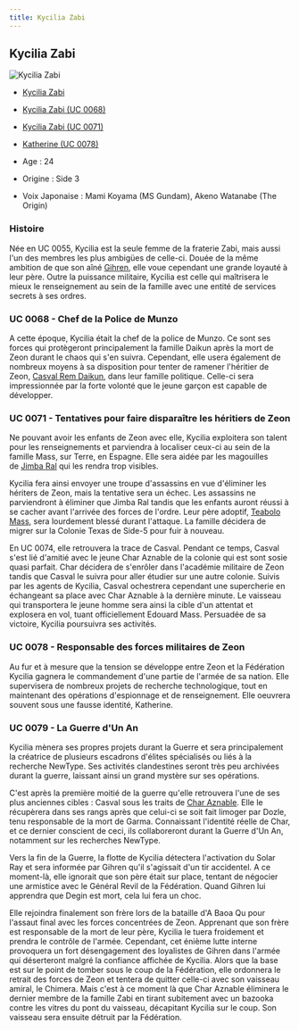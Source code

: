 ```yaml
---
title: Kycilia Zabi
---
```



Kycilia Zabi
------------




![Kycilia Zabi](/images/stories/saga/msgundam/persos/kycilia-zabi.png)
* [Kycilia Zabi](javascript:change_image_m('images/stories/saga/msgundam/persos/kycilia-zabi.png');)
* [Kycilia Zabi (UC 0068)](javascript:change_image_m('images/stories/saga/origin/persos/kycillia-zabi.png');)
* [Kycilia Zabi (UC 0071)](javascript:change_image_m('images/stories/saga/origin/persos/kycilia-zabi-uc-0071.png');)
* [Katherine (UC 0078)](javascript:change_image_m('images/stories/saga/origin/persos/katherine.png');)




* Age : 24
* Origine : Side 3
* Voix Japonaise : Mami Koyama (MS Gundam), Akeno Watanabe (The Origin)


### Histoire


Née en UC 0055, Kycilia est la seule femme de la fraterie Zabi, mais aussi l'un des membres les plus ambigües de celle-ci. Douée de la même ambition de que son aîné [Gihren](uc/mobile-suit-gundam/gihren-zabi.html), elle voue cependant une grande loyauté à leur père. Outre la puissance militaire, Kycilia est celle qui maîtrisera le mieux le renseignement au sein de la famille avec une entité de services secrets à ses ordres. 


### UC 0068 - Chef de la Police de Munzo


A cette époque, Kycilia était la chef de la police de Munzo. Ce sont ses forces qui protègeront principalement la famille Daikun après la mort de Zeon durant le chaos qui s'en suivra. Cependant, elle usera également de nombreux moyens à sa disposition pour tenter de ramener l'héritier de Zeon, [Casval Rem Daikun](uc/gundam-the-origin-anime/casval-rem-daikun.html), dans leur famille politique. Celle-ci sera impressionnée par la forte volonté que le jeune garçon est capable de développer. 


### UC 0071 - Tentatives pour faire disparaître les héritiers de Zeon


Ne pouvant avoir les enfants de Zeon avec elle, Kycilia exploitera son talent pour les renseignements et parviendra à localiser ceux-ci au sein de la famille Mass, sur Terre, en Espagne. Elle sera aidée par les magouilles de [Jimba Ral](uc/gundam-the-origin-anime/jimba-ral.html) qui les rendra trop visibles. 


Kycilia fera ainsi envoyer une troupe d'assassins en vue d'éliminer les hériters de Zeon, mais la tentative sera un échec. Les assassins ne parviendront à éliminer que Jimba Ral tandis que les enfants auront réussi à se cacher avant l'arrivée des forces de l'ordre. Leur père adoptif, [Teabolo Mass](uc/gundam-the-origin-anime/teabolo-mass.html), sera lourdement blessé durant l'attaque. La famille décidera de migrer sur la Colonie Texas de Side-5 pour fuir à nouveau. 


En UC 0074, elle retrouvera la trace de Casval. Pendant ce temps, Casval s'est lié d'amitié avec le jeune Char Aznable de la colonie qui est sont sosie quasi parfait. Char décidera de s'enrôler dans l'académie militaire de Zeon tandis que Casval le suivra pour aller étudier sur une autre colonie. Suivis par les agents de Kycilia, Casval ochestrera cependant une supercherie en échangeant sa place avec Char Aznable à la dernière minute. Le vaisseau qui transportera le jeune homme sera ainsi la cible d'un attentat et explosera en vol, tuant officiellement Edouard Mass. Persuadée de sa victoire, Kycilia poursuivra ses activités. 


### UC 0078 - Responsable des forces militaires de Zeon


Au fur et à mesure que la tension se développe entre Zeon et la Fédération Kycilia gagnera le commandement d'une partie de l'armée de sa nation. Elle supervisera de nombreux projets de recherche technologique, tout en maintenant des opérations d'espionnage et de renseignement. Elle oeuvrera souvent sous une fausse identité, Katherine.


### UC 0079 - La Guerre d'Un An


Kycilia mènera ses propres projets durant la Guerre et sera principalement la créatrice de plusieurs escadrons d'élites spécialisés ou liés à la recherche NewType. Ses activités clandestines seront très peu archivées durant la guerre, laissant ainsi un grand mystère sur ses opérations. 


C'est après la première moitié de la guerre qu'elle retrouvera l'une de ses plus anciennes cibles : Casval sous les traits de [Char Aznable](uc/mobile-suit-gundam/char-aznable.html). Elle le récupèrera dans ses rangs après que celui-ci se soit fait limoger par Dozle, tenu responsable de la mort de Garma. Connaissant l'identité réelle de Char, et ce dernier conscient de ceci, ils collaboreront durant la Guerre d'Un An, notamment sur les recherches NewType. 


Vers la fin de la Guerre, la flotte de Kycilia détectera l'activation du Solar Ray et sera informée par Gihren qu'il s'agissait d'un tir accidentel. A ce moment-là, elle ignorait que son père était sur place, tentant de négocier une armistice avec le Général Revil de la Fédération. Quand Gihren lui apprendra que Degin est mort, cela lui fera un choc. 


Elle rejoindra finalement son frère lors de la bataille d'A Baoa Qu pour l'assaut final avec les forces concentrées de Zeon. Apprenant que son frère est responsable de la mort de leur père, Kycilia le tuera froidement et prendra le contrôle de l'armée. Cependant, cet énième lutte interne provoquera un fort désengagement des loyalistes de Gihren dans l'armée qui déserteront malgré la confiance affichée de Kycilia. Alors que la base est sur le point de tomber sous le coup de la Fédération, elle ordonnera le retrait des forces de Zeon et tentera de quitter celle-ci avec son vaisseau amiral, le Chimera. Mais c'est à ce moment là que Char Aznable éliminera le dernier membre de la famille Zabi en tirant subitement avec un bazooka contre les vitres du pont du vaisseau, décapitant Kycilia sur le coup. Son vaisseau sera ensuite détruit par la Fédération. 


